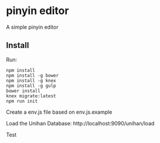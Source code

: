 # pinyin editor
A simple pinyin editor

## Install
Run:

```
npm install
npm install -g bower
npm install -g knex
npm install -g gulp
bower install
knex migrate:latest
npm run init
```
Create a env.js file based on env.js.example


Load the Unihan Database:
http://localhost:9090/unihan/load

Test